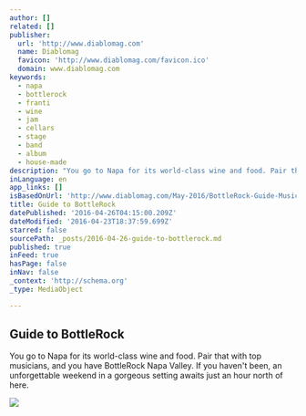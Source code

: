 ```yaml
---
author: []
related: []
publisher:
  url: 'http://www.diablomag.com'
  name: Diablomag
  favicon: 'http://www.diablomag.com/favicon.ico'
  domain: www.diablomag.com
keywords:
  - napa
  - bottlerock
  - franti
  - wine
  - jam
  - cellars
  - stage
  - band
  - album
  - house-made
description: "You go to Napa for its world-class wine and food. Pair that with top musicians, and you have BottleRock Napa Valley. If you haven't been, an unforgettable weekend in a gorgeous setting awaits just an hour north of here."
inLanguage: en
app_links: []
isBasedOnUrl: 'http://www.diablomag.com/May-2016/BottleRock-Guide-Music-Food-Drinks/'
title: Guide to BottleRock
datePublished: '2016-04-26T04:15:00.209Z'
dateModified: '2016-04-23T18:37:59.699Z'
starred: false
sourcePath: _posts/2016-04-26-guide-to-bottlerock.md
published: true
inFeed: true
hasPage: false
inNav: false
_context: 'http://schema.org'
_type: MediaObject

---
```

<article style=""><h1>Guide to BottleRock</h1><p>You go to Napa for its world-class wine and food. Pair that with top musicians, and you have BottleRock Napa Valley. If you haven't been, an unforgettable weekend in a gorgeous setting awaits just an hour north of here.</p><img src="http://www.diablomag.com/May-2016/BottleRock-Guide-Music-Food-Drinks/DM1605_132_DIG8001200.jpg" /></article>